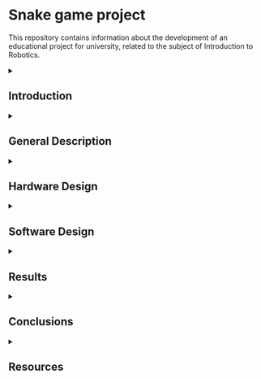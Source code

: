 # Snake game project
This repository contains information about the development of an educational project for university, related to the subject of Introduction to Robotics.

<details>
  <summary> <h2>  Introduction </h2> </summary>
  
##
  
 
Through this project, I want to create a version of the famous Snake game, well-known, played, and loved by many generations, using basic ardunino uno kit and materials. 

The idea for this project came from the desire to develop my own version of the first game I ever played many years ago on a Nokia phone. Of course, this game will be created using the components and knowledge I currently have. It may not be perfect, but I find it interesting and useful, and I am sure it will evoke nostalgia and fond memories for quite a few people.
  
##
</details>


<details>
  <summary> <h2> General Description </h2> </summary>

  ##
  
This Snake Game on Arduino is a project that uses an 8x8 LED matrix to display the snake, an LCD screen to show game information like the score, and a joystick for controlling the snake's movement. The game also includes sound effects via a buzzer, and a menu system to navigate through different game options.


##
</details>


<details>
  <summary> <h2> Hardware Design </h2> </summary>

  ##
  
   ### 1. List of components: 
   
  
##
 
 -   Arduino Uno (the central microcontroller that controls the entire game)
 -   8x8 LED Matrix (displays the game grid for Snake. The LEDs represent the snake's body and the food.)
 -   Joystick (controls the snake's movement)
 -   Buzzer (for sound effects based on game actions)
 -   Potentiometer (LCD)
 -   LCD (Displays game-related information such as the score, game status, or instructions.)
 -   Jumper Cables
 -   Mini breadboard
 -   Breadboard   
 
                                                                         

##

 ### 2. Electrical schematic (Wokwi) :

 ![wowki](https://github.com/user-attachments/assets/c17f4c64-6075-4b8e-bb8e-cde8e42450f6)


 


 ##

 ##

 ### 3. Block diagram:
 ![schema_bloc](https://github.com/user-attachments/assets/0897c971-217f-4feb-9daf-7f930bafa78c)

 


 ##

 ##

 ### 4. Bill of Materials:


| *No.* | *Component*                 | *Quantity*    | *Description*                         |*Link/Datasheet* 
|-------|-----------------------------|---------------|---------------------------------------|----------------------------------------------------------------------------------|
| *1*   | Arduino Uno                 | 1             | Central microcontroller               | [Ardino Kit](#)                                                                         |
| *2*   | 8x8 LED Matrix (MAX7219)    | 1             | Controlled via MAX7219 (SPI protocol) | [MAX7219 Datasheet](https://www.analog.com/media/en/technical-documentation/data-sheets/MAX7219-MAX7221.pdf) |
| *3*   | Joystick                    | 1             | For snake movement control            | [Arduino Kit](#)                                                                         |
| *4*   | Buzzer                      | 1             | For sound effects                     | [Arduino Kit](#)                                                                         |
| *5*   | Potentiometer (LCD)         | 1             | Adjusts LCD screen contrast           | [Arduino Kit](#)                                                                         |
| *6*   | LCD 16x2 (NO I2C)           | 1             | Meniu display                         | [Arduino Kit](#)                                                                         |
| *7*   | Jumper Cables               | more than 20  | Electrical connections                | [Arduino Kit](#)                                                                         |
| *8*   | Breadboard                  | 1             | For prototyping                       | [Arduino Kit](#)                                                                         |
| *9*   | Mini breadboard             | 1             |Prototyping for small components       | [Arduino Kit](#)                                                                         |


##

##

### 5. Pin Connections Table

| *Component*                 | *Arduino Uno Pin*          | *Component Pin*         | *Description*                    |
|-------------------------------|-----------------------------|---------------------------|------------------------------------|
| *8x8 LED Matrix (MAX7219)*  | *D11*                     | *DIN*                   | Data Input (SPI communication)     |
|                               | *D13*                     | *CLK*                   | Clock Signal (SPI)                 |
|                               | *D12*                     | *CS*                    | Chip Select (SPI enable)           |
| *Joystick*                  | *A1*                      | *VRx*                   | Horizontal movement input          |
|                               | *A0*                      | *VRy*                   | Vertical movement input            |
|                               | *D4*                      | *SW*                    | Button press detection             |
| *Buzzer*                    | *D3*                      | *(+)*                   | PWM signal for sound generation    |
| *Potentiometer (Contrast)*  | *-*                       | *VO (LCD)*              | Adjusts LCD screen contrast        |
| *LCD 16x2 (without I2C)*    | *D5*                      | *RS*                    | Register Select                    |
|                               | *D6*                      | *EN*                    | Enable Pin                         |
|                               | *D7*                      | *D4*                    | Data Pin 4                         |
|                               | *D8*                      | *D5*                    | Data Pin 5                         |
|                               | *D9*                      | *D6*                    | Data Pin 6                         |
|                               | *D10*                      | *D7*                    | Data Pin 7                         |
| *Breadboard and Jumper Wires| **-*                       | *-*                     | Electrical connections             |

##

##

### 6. Physical circuit

![photo1](https://github.com/user-attachments/assets/21958f99-fcc6-423c-8963-dca23168e600)

![photo2](https://github.com/user-attachments/assets/96250cb1-8123-4d5a-a576-413d7310a64a)



##
</details>

<details>
  <summary> <h2> Software Design </h2> </summary>

  ##
  ### Development enviroment:
  
  I will use the PlatformIO IDE extension.
  
  The libraries used in the code are:
  - LedControl.h
    
This library is used to control the 8x8 LED matrix connected through the MAX7219 driver.

Why did I use this library?
1.It simplifies managing LED matrices.
2.It provides functions like setLed() and setRow() to easily turn LEDs on or off.
3.It allows us to adjust brightness with setIntensity() and clear the display with clearDisplay().

 - LiquidCrystal.h

This library is used to control an LCD display.
Why did I use this library?
To display game information such as score and menu on an LCD.

 - Arduino.h
   
   The core library that provides essential functions for the project.


  

  

  
   
  
##
</details>

<details>
  <summary> <h2> Results </h2> </summary>

  ##
   
  
##
</details>

<details>
  <summary> <h2> Conclusions </h2> </summary>

  ##
   
  
##
</details>

<details>
  <summary> <h2> Resources </h2> </summary>
  
  ##

 
  
##
</details>

